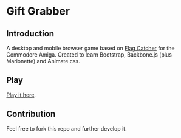 # Gift Grabber

## Introduction

A desktop and mobile browser game based on <a href="http://hol.abime.net/5578">Flag Catcher</a> for the Commodore Amiga. Created to learn Bootstrap, Backbone.js (plus Marionette) and Animate.css.

## Play

<a href="https://ceva24.github.io">Play it here</a>.

## Contribution

Feel free to fork this repo and further develop it.